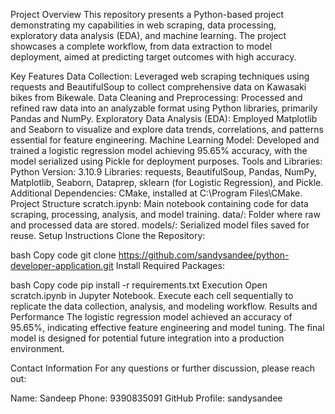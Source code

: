 Project Overview
This repository presents a Python-based project demonstrating my capabilities in web scraping, data processing, exploratory data analysis (EDA), and machine learning. The project showcases a complete workflow, from data extraction to model deployment, aimed at predicting target outcomes with high accuracy.

Key Features
Data Collection: Leveraged web scraping techniques using requests and BeautifulSoup to collect comprehensive data on Kawasaki bikes from Bikewale.
Data Cleaning and Preprocessing: Processed and refined raw data into an analyzable format using Python libraries, primarily Pandas and NumPy.
Exploratory Data Analysis (EDA): Employed Matplotlib and Seaborn to visualize and explore data trends, correlations, and patterns essential for feature engineering.
Machine Learning Model: Developed and trained a logistic regression model achieving 95.65% accuracy, with the model serialized using Pickle for deployment purposes.
Tools and Libraries:
Python Version: 3.10.9
Libraries: requests, BeautifulSoup, Pandas, NumPy, Matplotlib, Seaborn, Dataprep, sklearn (for Logistic Regression), and Pickle.
Additional Dependencies: CMake, installed at C:\Program Files\CMake\.
Project Structure
scratch.ipynb: Main notebook containing code for data scraping, processing, analysis, and model training.
data/: Folder where raw and processed data are stored.
models/: Serialized model files saved for reuse.
Setup Instructions
Clone the Repository:

bash
Copy code
git clone https://github.com/sandysandee/python-developer-application.git
Install Required Packages:

bash
Copy code
pip install -r requirements.txt
Execution
Open scratch.ipynb in Jupyter Notebook.
Execute each cell sequentially to replicate the data collection, analysis, and modeling workflow.
Results and Performance
The logistic regression model achieved an accuracy of 95.65%, indicating effective feature engineering and model tuning. The final model is designed for potential future integration into a production environment.

Contact Information
For any questions or further discussion, please reach out:

Name: Sandeep
Phone: 9390835091
GitHub Profile: sandysandee
